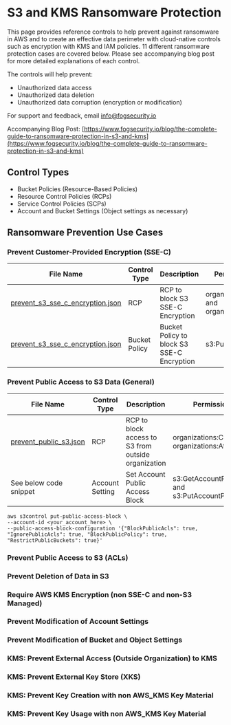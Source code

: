 # S3 and KMS Ransomware Protection

This page provides reference controls to help prevent against ransomware in AWS and to create an effective data perimeter with cloud-native controls such as encryption with KMS and IAM policies. 11 different ransomware protection cases are covered below.  Please see accompanying blog post for more detailed explanations of each control.

The controls will help prevent: 

* Unauthorized data access
* Unauthorized data deletion
* Unauthorized data corruption (encryption or modification)

For support and feedback, email <info@fogsecurity.io>

Accompanying Blog Post: [https://www.fogsecurity.io/blog/the-complete-guide-to-ransomware-protection-in-s3-and-kms](https://www.fogsecurity.io/blog/the-complete-guide-to-ransomware-protection-in-s3-and-kms)

## Control Types 

* Bucket Policies (Resource-Based Policies)
* Resource Control Policies (RCPs)
* Service Control Policies (SCPs)
* Account and Bucket Settings (Object settings as necessary)

## Ransomware Prevention Use Cases

### Prevent Customer-Provided Encryption (SSE-C)

| File Name | Control Type | Description | Permissions Needed |
|-----------|--------------|--------------|-------------------|
| [prevent_s3_sse_c_encryption.json](policies/resource_control_policies/prevent_s3_sse_c_encryption.json)| RCP | RCP to block S3 SSE-C Encryption | organizations:CreatePolicy and organizations:AttachPolicy |
| [prevent_s3_sse_c_encryption.json](policies/bucket_policies/prevent_s3_sse_c_encryption.json) | Bucket Policy | Bucket Policy to block S3 SSE-C Encryption | s3:PutBucketPolicy |

### Prevent Public Access to S3 Data (General)

| File Name | Control Type | Description | Permissions Needed |
|-----------|--------------|--------------|-------------------|
| [prevent_public_s3.json](policies/resource_control_policies/prevent_public_s3.json)| RCP | RCP to block access to S3 from outside organization | organizations:CreatePolicy and organizations:AttachPolicy |
| See below code snippet | Account Setting | Set Account Public Access Block | s3:GetAccountPublicAccessBlock and s3:PutAccountPublicAccessBlock | 

```
aws s3control put-public-access-block \
--account-id <your_account_here> \
--public-access-block-configuration '{"BlockPublicAcls": true, "IgnorePublicAcls": true, "BlockPublicPolicy": true, "RestrictPublicBuckets": true}'
```

### Prevent Public Access to S3 (ACLs)

### Prevent Deletion of Data in S3

### Require AWS KMS Encryption (non SSE-C and non-S3 Managed)

### Prevent Modification of Account Settings

### Prevent Modification of Bucket and Object Settings

### KMS: Prevent External Access (Outside Organization) to KMS

### KMS: Prevent External Key Store (XKS)

### KMS: Prevent Key Creation with non AWS_KMS Key Material

### KMS: Prevent Key Usage with non AWS_KMS Key Material
